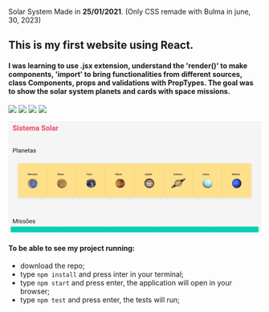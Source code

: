 Solar System
Made in **25/01/2021**. (Only CSS remade with Bulma in june, 30, 2023)

## This is my first website using React.
#### I was learning to use .jsx extension, understand the 'render()' to make components, 'import' to bring functionalities from different sources, class Components, props and validations with PropTypes. The goal was to show the solar system planets and cards with space missions.
<img src='https://cdn.jsdelivr.net/gh/devicons/devicon/icons/react/react-original.svg' width='40'/> <img src='https://cdn.jsdelivr.net/gh/devicons/devicon/icons/javascript/javascript-original.svg' width='40'/> <img src='https://cdn.jsdelivr.net/gh/devicons/devicon/icons/html5/html5-plain.svg' width='40'/> <img src='https://cdn.jsdelivr.net/gh/devicons/devicon/icons/css3/css3-plain.svg' width='40'/>

![See a gif of my project](/src/images/sistemasSolar.gif)

#### To be able to see my project running:
- download the repo;
- type `npm install` and press inter in your terminal;
- type `npm start` and press enter, the application will open in your browser;
- type `npm test` and press enter, the tests will run;
